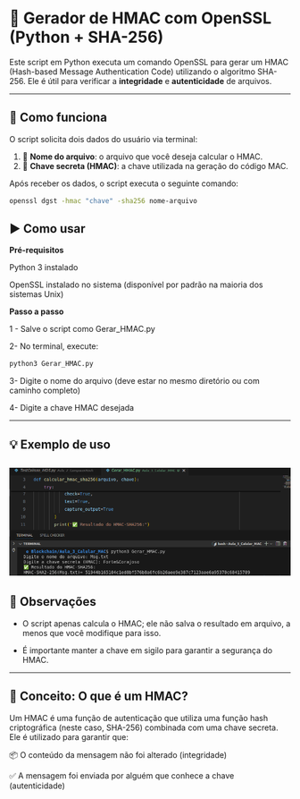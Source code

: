 # 🔐 Gerador de HMAC com OpenSSL (Python + SHA-256)

Este script em Python executa um comando OpenSSL para gerar um HMAC (Hash-based Message Authentication Code) utilizando o algoritmo SHA-256. Ele é útil para verificar a **integridade** e **autenticidade** de arquivos.

---

## 📂 Como funciona

O script solicita dois dados do usuário via terminal:

1. 📄 **Nome do arquivo**: o arquivo que você deseja calcular o HMAC.
2. 🔑 **Chave secreta (HMAC)**: a chave utilizada na geração do código MAC.

Após receber os dados, o script executa o seguinte comando:

```bash
openssl dgst -hmac "chave" -sha256 nome-arquivo
```
## ▶️ Como usar
**Pré-requisitos**

Python 3 instalado

OpenSSL instalado no sistema (disponível por padrão na maioria dos sistemas Unix)

**Passo a passo**

1 - Salve o script como Gerar_HMAC.py

2- No terminal, execute:
```bash
python3 Gerar_HMAC.py
```
3- Digite o nome do arquivo (deve estar no mesmo diretório ou com caminho completo)

4- Digite a chave HMAC desejada

---
## 💡 Exemplo de uso
![Gerando HMAC](./img/HMAC.png)
---
## 📌 Observações
* O script apenas calcula o HMAC; ele não salva o resultado em arquivo, a menos que você modifique para isso.

* É importante manter a chave em sigilo para garantir a segurança do HMAC.
---
## 🧠 Conceito: O que é um HMAC?
Um HMAC é uma função de autenticação que utiliza uma função hash criptográfica (neste caso, SHA-256) combinada com uma chave secreta. Ele é utilizado para garantir que:

📦 O conteúdo da mensagem não foi alterado (integridade)

✅ A mensagem foi enviada por alguém que conhece a chave (autenticidade)


